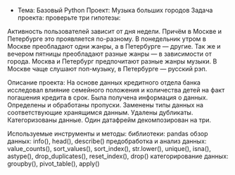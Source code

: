 * Тема: Базовый Python
Проект: Музыка больших городов
Задача проекта:
проверьте три гипотезы:

Активность пользователей зависит от дня недели. Причём в Москве и Петербурге это проявляется по-разному.
В понедельник утром в Москве преобладают одни жанры, а в Петербурге — другие. Так же и вечером пятницы преобладают разные жанры — в зависимости от города.
Москва и Петербург предпочитают разные жанры музыки. В Москве чаще слушают поп-музыку, в Петербурге — русский рэп.

Описание проекта:
На основе данных кредитного отдела банка исследовал влияние семейного положения и количества детей на факт погашения кредита в срок. Была получена информация о данных. Определены и обработаны пропуски. Заменены типы данных на соответствующие хранящимся данным. Удалены дубликаты. Категоризованы данные. Один датафрейм декомпозирован на три.

Используемые инструменты и методы:
библиотеки: pandas
обзор данных: info(), head(), describe()
предобработка и анализ данных: value_counts(), sort_values(), sort_index(), str.lower(), unique(), isna(), astype(), drop_duplicates(), reset_index(), drop()
категорирование данных: groupby(), pivot_table(), apply()
